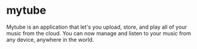 # mytube
Mytube is an application that let's you upload, store, and play all of your music from the cloud. You can now manage and listen to your music from any device, anywhere in the world.
